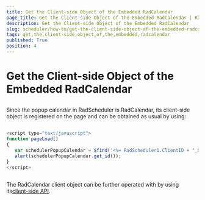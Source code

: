 ```yaml
---
title: Get the Client-side Object of the Embedded RadCalendar
page_title: Get the Client-side Object of the Embedded RadCalendar | RadScheduler for ASP.NET AJAX Documentation
description: Get the Client-side Object of the Embedded RadCalendar
slug: scheduler/how-to/get-the-client-side-object-of-the-embedded-radcalendar
tags: get,the,client-side,object,of,the,embedded,radcalendar
published: True
position: 4
---
```


# Get the Client-side Object of the Embedded RadCalendar



## 

Since the popup calendar in RadScheduler is RadCalendar, its client-side object is registered on the page and can be obtained as usual by using:

````JavaScript
	     
<script type="text/javascript">
function pageLoad()
{       
   var schedulerPopupCalendar = $find('<%= RadScheduler1.ClientID + "_SelectedDateCalendar" %>');
   alert(schedulerPopupCalendar.get_id());
}        
</script> 
				
````



The RadCalendar client object can be further operated with by using its[client-side API](99597141-EB9B-4441-A23D-82ECED22D020).

